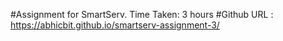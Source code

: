 #Assignment for SmartServ.
Time Taken: 3 hours
#Github URL :  https://abhicbit.github.io/smartserv-assignment-3/
